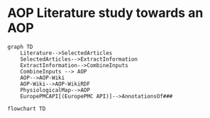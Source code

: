 # AOP Literature study towards an AOP

```mermaid
graph TD
    Literature-->SelectedArticles 
    SelectedArticles-->ExtractInformation 
    ExtractInformation-->CombineInputs
    CombineInputs --> AOP 
    AOP-->AOP-Wiki 
    AOP-Wiki-->AOP-WikiRDF
    PhysiologicalMap-->AOP
    EuropePMCAPI[(EuropePMC API)]-->AnnotationsOf### 
```

```mermaid
flowchart TD
    
```
